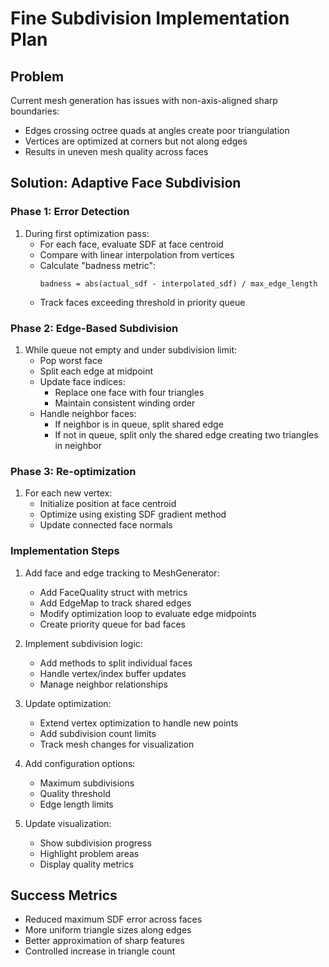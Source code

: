 # Fine Subdivision Implementation Plan

## Problem
Current mesh generation has issues with non-axis-aligned sharp boundaries:
- Edges crossing octree quads at angles create poor triangulation
- Vertices are optimized at corners but not along edges
- Results in uneven mesh quality across faces

## Solution: Adaptive Face Subdivision

### Phase 1: Error Detection
1. During first optimization pass:
   - For each face, evaluate SDF at face centroid
   - Compare with linear interpolation from vertices
   - Calculate "badness metric":
     ```
     badness = abs(actual_sdf - interpolated_sdf) / max_edge_length
     ```
   - Track faces exceeding threshold in priority queue

### Phase 2: Edge-Based Subdivision
1. While queue not empty and under subdivision limit:
   - Pop worst face
   - Split each edge at midpoint
   - Update face indices:
     - Replace one face with four triangles
     - Maintain consistent winding order
   - Handle neighbor faces:
     - If neighbor is in queue, split shared edge
     - If not in queue, split only the shared edge
       creating two triangles in neighbor

### Phase 3: Re-optimization
1. For each new vertex:
   - Initialize position at face centroid
   - Optimize using existing SDF gradient method
   - Update connected face normals

### Implementation Steps

1. Add face and edge tracking to MeshGenerator:
   - Add FaceQuality struct with metrics
   - Add EdgeMap to track shared edges
   - Modify optimization loop to evaluate edge midpoints
   - Create priority queue for bad faces

2. Implement subdivision logic:
   - Add methods to split individual faces
   - Handle vertex/index buffer updates
   - Manage neighbor relationships

3. Update optimization:
   - Extend vertex optimization to handle new points
   - Add subdivision count limits
   - Track mesh changes for visualization

4. Add configuration options:
   - Maximum subdivisions
   - Quality threshold
   - Edge length limits

5. Update visualization:
   - Show subdivision progress
   - Highlight problem areas
   - Display quality metrics

## Success Metrics
- Reduced maximum SDF error across faces
- More uniform triangle sizes along edges
- Better approximation of sharp features
- Controlled increase in triangle count

